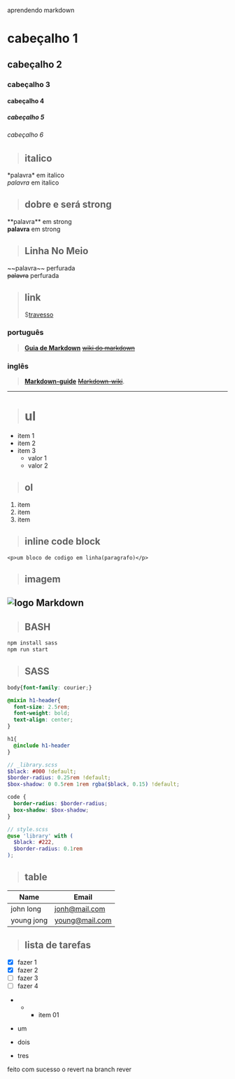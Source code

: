 aprendendo markdown
<!-- cabeçalho -->
# cabeçalho 1 
## cabeçalho 2 
### cabeçalho 3 
#### cabeçalho 4 
##### cabeçalho 5 
###### cabeçalho 6 

> ## italico 
\*palavra\* em italico  
_palavra_ em italico

> ## dobre e será strong 
\*\*palavra\*\* em strong  
__palavra__ em strong

> ## Linha No Meio 
\~\~palavra\~\~ perfurada  
~~palavra~~ perfurada

> ## link 
> $[travesso](https://www.travesso.com "travesso...") 
### português
> [**Guia de Markdown**][2] [~~wiki do markdown~~][1]
### inglês
> [**Markdown-guide**][2] [~~Markdown-wiki~~][1]. 

[1]: http://en.wikipedia.org/wiki/Markdown  "Markdow"
[2]: https://markdown-guide.readthedocs.io "markdown-guide"
---

> # ul 
* item 1
* item 2
* item 3
  * valor 1
  * valor 2

> ## ol 
1. item
2. item
3. item

> ## inline code block 
`<p>um bloco de codigo em linha(paragrafo)</p>`

> ## imagem 
![logo Markdown](https://markdown-here.com/img/icon256.png "logo Mark")
---
> ## BASH
```bash
npm install sass
npm run start
```

> ## SASS

```scss
body{font-family: courier;}

@mixin h1-header{
  font-size: 2.5rem;
  font-weight: bold;
  text-align: center;
}

h1{
  @include h1-header
}
```

```scss
// _library.scss
$black: #000 !default;
$border-radius: 0.25rem !default;
$box-shadow: 0 0.5rem 1rem rgba($black, 0.15) !default;

code {
  border-radius: $border-radius;
  box-shadow: $box-shadow;
}

// style.scss
@use 'library' with (
  $black: #222,
  $border-radius: 0.1rem
);

```

> ## table 
| Name      |Email|
|-----------|----------|
|john long  |jonh@mail.com|
|young jong |young@mail.com|  


> ## lista de tarefas 
* [x] fazer 1
* [x] fazer 2
* [ ] fazer 3
* [ ] fazer 4
* * * item 01

+ um
- dois
* tres

feito com sucesso o revert na branch rever 
